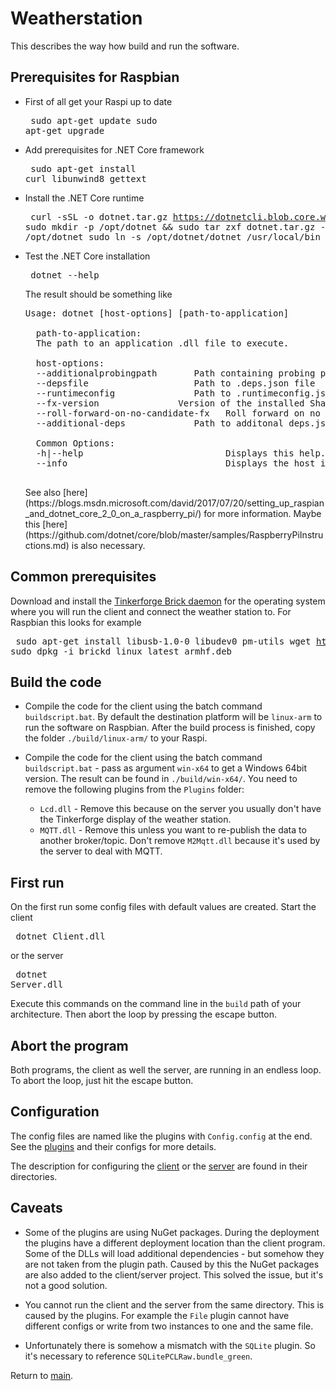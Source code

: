 # Weatherstation

This describes the way how build and run the software.

## Prerequisites for Raspbian

* First of all get your Raspi up to date<pre>
sudo apt-get update
sudo apt-get upgrade
</pre>

* Add prerequisites for .NET Core framework<pre>
sudo apt-get install curl libunwind8 gettext
</pre>

* Install the .NET Core runtime<pre>
 curl -sSL -o dotnet.tar.gz https://dotnetcli.blob.core.windows.net/dotnet/Runtime/release/2.0.0/dotnet-runtime-latest-linux-arm.tar.gz
sudo mkdir -p /opt/dotnet && sudo tar zxf dotnet.tar.gz -C /opt/dotnet
sudo ln -s /opt/dotnet/dotnet /usr/local/bin
</pre>

* Test the .NET Core installation<pre>
dotnet --help
</pre> The result should be something like
    <pre>Usage: dotnet [host-options] [path-to-application]

    path-to-application:
    The path to an application .dll file to execute.

    host-options:
    --additionalprobingpath <path>      Path containing probing policy and assemblies to probe for
    --depsfile <path>                   Path to <application>.deps.json file
    --runtimeconfig <path>              Path to <application>.runtimeconfig.json file
    --fx-version <version>              Version of the installed Shared Framework to use to run the application.
    --roll-forward-on-no-candidate-fx   Roll forward on no candidate shared framework is enabled
    --additional-deps <path>            Path to additonal deps.json file

    Common Options:
    -h|--help                           Displays this help.
    --info                              Displays the host information
    </pre> See also [here](https://blogs.msdn.microsoft.com/david/2017/07/20/setting_up_raspian_and_dotnet_core_2_0_on_a_raspberry_pi/) for more information. Maybe this [here](https://github.com/dotnet/core/blob/master/samples/RaspberryPiInstructions.md) is also necessary.

## Common prerequisites

Download and install the [Tinkerforge Brick daemon][TFBD] for the operating system where you will run the client and connect the weather station to. For Raspbian this looks for example<pre>
sudo apt-get install libusb-1.0-0 libudev0 pm-utils
wget http://download.tinkerforge.com/tools/brickd/linux/brickd_linux_latest_armhf.deb
sudo dpkg -i brickd_linux_latest_armhf.deb
</pre>

## Build the code

* Compile the code for the client using the batch command <code>buildscript.bat</code>. By default the destination platform will be <code>linux-arm</code> to run the software on Raspbian. After the build process is finished, copy the folder <code>./build/linux-arm/</code> to your Raspi.

* Compile the code for the client using the batch command <code>buildscript.bat</code> - pass as argument <code>win-x64</code> to get a Windows 64bit version. The result can be found in <code>./build/win-x64/</code>. You need to remove the following plugins from the <code>Plugins</code> folder:
  * <code>Lcd.dll</code> - Remove this because on the server you usually don't have the Tinkerforge display of the weather station.
  * <code>MQTT.dll</code> - Remove this unless you want to re-publish the data to another broker/topic. Don't remove <code>M2Mqtt.dll</code> because it's used by the server to deal with MQTT.

## First run

On the first run some config files with default values are created. Start the client<pre>
dotnet Client.dll</pre> or the server<pre>
dotnet Server.dll
</pre>
Execute this commands on the command line in the <code>build</code> path of your architecture. Then abort the loop by pressing the escape button.

## Abort the program

Both programs, the client as well the server, are running in an endless loop. To abort the loop, just hit the escape button.

## Configuration

The config files are named like the plugins with <code>Config.config</code> at the end. See the [plugins](./Plugins/Readme.md) and their configs for more details.

The description for configuring the [client](./Client/Readme.md) or the [server](./Server/Readme.md) are found in their directories.

## Caveats

* Some of the plugins are using NuGet packages. During the deployment the plugins have a different deployment location than the client program. Some of the DLLs will load additional dependencies - but somehow they are not taken from the plugin path. Caused by this the NuGet packages are also added to the client/server project. This solved the issue, but it's not a good solution.

* You cannot run the client and the server from the same directory. This is caused by the plugins. For example the <code>File</code> plugin cannot have different configs or write from two instances to one and the same file.

* Unfortunately there is somehow a mismatch with the <code>SQLite</code> plugin. So it's necessary to reference <code>SQLitePCLRaw.bundle_green</code>.

Return to [main](./Readme.md).

[TFBD]:https://www.tinkerforge.com/en/doc/Software/Brickd.html